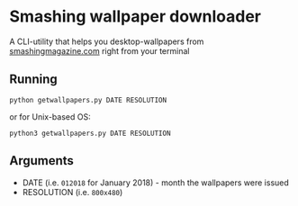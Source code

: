 # Smashing wallpaper downloader
A CLI-utility that helps you desktop-wallpapers from [smashingmagazine.com](https://www.smashingmagazine.com/category/wallpapers/) right from your terminal

## Running
```
python getwallpapers.py DATE RESOLUTION
```
or for Unix-based OS:
```
python3 getwallpapers.py DATE RESOLUTION
```

## Arguments
- DATE (i.e. `012018` for January 2018) - month the wallpapers were issued
- RESOLUTION (i.e. `800x480`)
